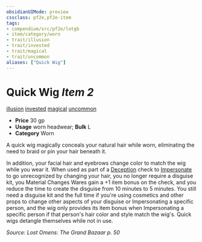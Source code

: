 ```yaml
---
obsidianUIMode: preview
cssclass: pf2e,pf2e-item
tags:
- compendium/src/pf2e/lotgb
- item/category/worn
- trait/illusion
- trait/invested
- trait/magical
- trait/uncommon
aliases: ["Quick Wig"]
---
```

# Quick Wig *Item 2*  
[illusion](../../../rules/traits/illusion.md)  [invested](../../../rules/traits/invested.md)  [magical](../../../rules/traits/magical.md)  [uncommon](../../../rules/traits/uncommon.md)  

- **Price** 30 gp
- **Usage** worn headwear; **Bulk** L
- **Category** Worn

A quick wig magically conceals your natural hair while worn, eliminating the need to braid or pin your hair beneath it.

In addition, your facial hair and eyebrows change color to match the wig while you wear it. When used as part of a [Deception](../../skills.md#Deception) check to [Impersonate](../../../rules/actions/impersonate.md) to go unrecognized by changing your hair, you no longer require a disguise kit, you Material Changes Wares gain a +1 item bonus on the check, and you reduce the time to create the disguise from 10 minutes to 5 minutes. You still need a disguise kit and the full time if you're using cosmetics and other props to change other aspects of your disguise or Impersonating a specific person, and the wig only provides its item bonus when Impersonating a specific person if that person's hair color and style match the wig's. Quick wigs detangle themselves while not in use.

*Source: Lost Omens: The Grand Bazaar p. 50*